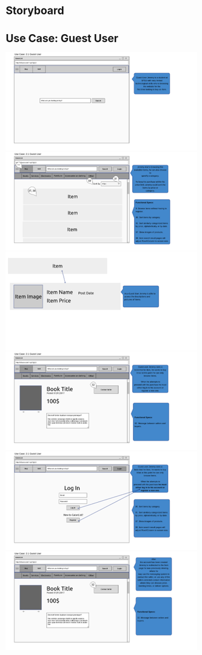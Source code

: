 # Storyboard
# Use Case: Guest User

![](home_buy_1.png)
![](home_buy_2.png)
![](home_buy_3.png)
![](home_buy_4.png)
![](home_buy_5.png)
![](home_buy_6.png)
